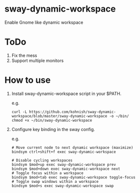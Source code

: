 # sway-dynamic-workspace
Enable Gnome like dynamic workspace

# ToDo
1. Fix the mess
2. Support multiple monitors

# How to use
1. Install sway-dynamic-workspace script in your $PATH.  
   
   e.g. 
   ```
   curl -L https://github.com/kohnish/sway-dynamic-workspace/blob/master/sway-dynamic-workspace -o ~/bin/
   chmod +x ~/bin/sway-dynamic-workspace
   ```

2. Configure key binding in the sway config.  
   
   e.g.  
   ```
   # Move current node to next dynamic workspace (maximize)
   bindsym ctrl+shift+f exec sway-dynamic-workspace

   # Disable cycling workspaces
   bindsym $mod+up exec sway-dynamic-workspace prev
   bindsym $mod+down exec sway-dynamic-workspace next
   # Toggle focus within a workspace
   bindsym $mod+tab exec sway-dynamic-workspace toggle-focus
   # Toggle swap windows within a workspace
   bindsym $mod+s exec sway-dynamic-workspace swap
   ```
